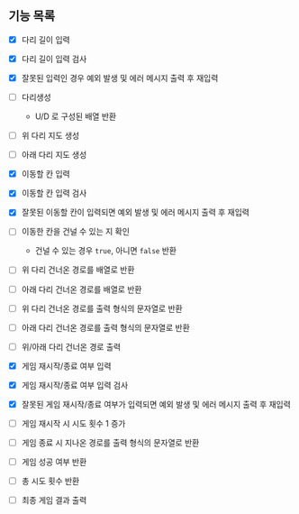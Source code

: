 ## 기능 목록

- [x] 다리 길이 입력
- [x] 다리 길이 입력 검사
- [x] 잘못된 입력인 경우 예외 발생 및 에러 메시지 출력 후 재입력

- [ ] 다리생성
  - U/D 로 구성된 배열 반환
  
- [ ] 위 다리 지도 생성
- [ ] 아래 다리 지도 생성

- [x] 이동할 칸 입력
- [x] 이동할 칸 입력 검사
- [x] 잘못된 이동할 칸이 입력되면 예외 발생 및 에러 메시지 출력 후 재입력

- [ ] 이동한 칸을 건널 수 있는 지 확인
  - 건널 수 있는 경우 `true`, 아니면 `false` 반환

- [ ] 위 다리 건너온 경로를 배열로 반환
- [ ] 아래 다리 건너온 경로를 배열로 반환

- [ ] 위 다리 건너온 경로를 출력 형식의 문자열로 반환
- [ ] 아래 다리 건너온 경로를 출력 형식의 문자열로 반환

- [ ] 위/아래 다리 건너온 경로 출력

- [x] 게임 재시작/종료 여부 입력
- [x] 게임 재시작/종료 여부 입력 검사
- [x] 잘못된 게임 재시작/종료 여부가 입력되면 예외 발생 및 에러 메시지 출력 후 재입력

- [ ] 게임 재시작 시 시도 횟수 1 증가

- [ ] 게임 종료 시 지나온 경로를 출력 형식의 문자열로 반환
- [ ] 게임 성공 여부 반환
- [ ] 총 시도 횟수 반환

- [ ] 최종 게임 결과 출력
